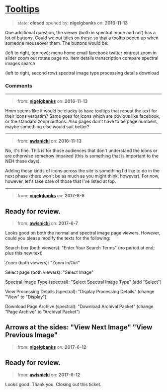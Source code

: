 # [Tooltips](https://github.com/livingstoneonline/livingstoneonline/issues/102)

> state: **closed** opened by: **nigelgbanks** on: **2016-11-13**

One additional question, the viewer (both in spectral mode and not) has a lot of buttons. Could we put titles on these so that a tooltip poped up when someone mouseover them. The buttons would be:

(left to right, top row):
menu
home
email
facebook
twitter
pintrest
zoom in
slider
zoom out
rotate
page no.
item details
transcription
compare spectral images
search

(left to right, second row)
spectral image type
processing details
download




### Comments

---
> from: [**nigelgbanks**](https://github.com/livingstoneonline/livingstoneonline/issues/102#issuecomment-260187180) on: **2016-11-13**

Hmm seems like it would be clucky to have tooltips that repeat the text for their icons verbatim? Same goes for icons which are obvious like facebook, or the standard zoom buttons. Also pages don&#x27;t have to be page numbers, maybe something else would suit better?

---
> from: [**awisnicki**](https://github.com/livingstoneonline/livingstoneonline/issues/102#issuecomment-260211137) on: **2016-11-13**

No, it&#x27;s fine. This is for those audiences that don&#x27;t understand the icons or are otherwise somehow impaired (this is something that is important to the NEH these days).

Adding these kinds of icons across the site is something I&#x27;d like to do in the next phase (there won&#x27;t be as much as you might think, however). For now, however, let&#x27;s take care of those that I&#x27;ve listed at top.

---
> from: [**nigelgbanks**](https://github.com/livingstoneonline/livingstoneonline/issues/102#issuecomment-306580527) on: **2017-6-6**

Ready for review.
---
> from: [**awisnicki**](https://github.com/livingstoneonline/livingstoneonline/issues/102#issuecomment-306926686) on: **2017-6-7**

Looks good on both the normal and spectral image page viewers. However, could you please modify the texts for the following:

Search box (both viewers): &quot;Enter Your Search Terms&quot; (no period at end; plus this new text)

Zoom (both viewers): &quot;Zoom In/Out&quot;

Select page (both viewers): &quot;Select Image&quot;

Spectral Image Type (spectral): &quot;Select Spectral Image Type&quot; (add &quot;Select&quot;)

View Processing Details (spectral): &quot;Display Processing Details&quot; (change &quot;View&quot; to &quot;Display&quot;)

Download Page Archive (spectral): &quot;Download Archival Packet&quot; (change &quot;Page Archive&quot; to &quot;Archival Packet&quot;)

Arrows at the sides: &quot;View Next Image&quot; &quot;View Previous Image&quot;
---
> from: [**nigelgbanks**](https://github.com/livingstoneonline/livingstoneonline/issues/102#issuecomment-307833017) on: **2017-6-12**

Ready for review.
---
> from: [**awisnicki**](https://github.com/livingstoneonline/livingstoneonline/issues/102#issuecomment-307886740) on: **2017-6-12**

Looks good. Thank you. Closing out this ticket.
